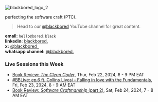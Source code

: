 ![blackbored_logo_2](https://github.com/blackboreddev/blackboreddev.github.io/assets/261265/f8cbb042-6a4b-43ee-99de-f4b87745fcf1)

perfecting the software craft (PTC).

> Head to our [@blackbored](https://youtube.com/@blackbored) YouTube channel for great content.

**email:** `hello@bored.black` <br/>
**linkedin:** [blackbored.](https://www.linkedin.com/company/blackbored/) <br/>
**x:** [@blackbored_](https://x.com/blackbored_) <br/>
**whatsapp channel:** [@blackbored.](https://whatsapp.com/channel/0029VaQb4mj4tRrs0ldS240T)

### Live Sessions this Week

* [Book Review: _The Clean Coder_](https://www.youtube.com/watch?v=vh0Z-8F1fGM), Thur, Feb 22, 2024, 8 - 9 PM EAT
* [#BBLive: ep.6 ft. Collins Liyosi - Falling in love with the Fundamentals](https://www.youtube.com/watch?v=4tQ4tLdr3xM), Fri, Feb 23, 2024, 8 - 9 AM EAT
* [Book Review: _Software Craftmanship_ (part 2)](https://www.youtube.com/watch?v=x5VA3cEB7gM), Sat, Feb 24, 2024, 7 - 8 AM EAT
